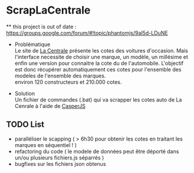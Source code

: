 ScrapLaCentrale
===============
** this project is out of date : https://groups.google.com/forum/#!topic/phantomjs/9aI5d-LDuNE


* Problématique  
  Le site de [La Centrale](http://www.lacentrale.fr/lacote_origine.php) présente les cotes des voitures d'occasion.
  Mais l'interface necessite de choisir une marque, un modèle, un millésime et enfin une version pour connaitre la cote du de l'automobile.
  L'objectif est donc récupérer automatiquement ces cotes pour l'ensemble des modeles de l'ensemble des marques.  
  environ 120 constructeurs et 210.000 cotes. 

* Solution  
  Un fichier de commandes (.bat) qui va scrapper les cotes auto de La Cenrale à l'aide de [CasperJS](http://casperjs.org/ )


TODO List 
---------
* paralléliser le scapping ( > 6h30 pour obtenir les cotes en traitant les marques en séquentiel ! )
* refactoring du code ( le modele de données peut être déporté dans un/ou plusieurs fichiers.js séparrés )
* bugfixes sur les fichiers json obtenus
